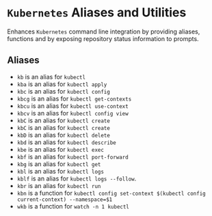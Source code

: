 # `Kubernetes` Aliases and Utilities

Enhances `Kubernetes` command line integration by providing aliases,
functions and by exposing repository status information to prompts.

## Aliases

- `kb` is an alias for `kubectl`
- `kba` is an alias for `kubectl apply`
- `kbc` is an alias for `kubectl config`
- `kbcg` is an alias for `kubectl get-contexts`
- `kbcu` is an alias for `kubectl use-context`
- `kbcv` is an alias for `kubectl config view`
- `kbC` is an alias for `kubectl create`
- `kbC` is an alias for `kubectl create`
- `kbD` is an alias for `kubectl delete`
- `kbd` is an alias for `kubectl describe`
- `kbe` is an alias for `kubectl exec`
- `kbf` is an alias for `kubectl port-forward`
- `kbg` is an alias for `kubectl get`
- `kbl` is an alias for `kubectl logs`
- `kblf` is an alias for `kubectl logs --follow`.
- `kbr` is an alias for `kubectl run`
- `kbn` is a function for `kubectl config set-context $(kubectl config current-context) --namespace=$1`
- `wkb` is a function for `watch -n 1 kubectl`

[1]: https://kubernetes.io/

